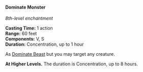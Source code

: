 #### Dominate Monster
<!-- TODO Check and tag this spell -->
<!-- markdownlint-disable-next-line no-emphasis-as-heading -->
_8th-level enchantment_

**Casting Time:** 1 action \
**Range:** 60 feet \
**Components:** V, S \
**Duration:** Concentration, up to 1 hour

As [Dominate Beast](#Dominate_Beast_dominate_beast) but you may target any creature.

**At Higher Levels.**
The duration is Concentration, up to 8 hours.
